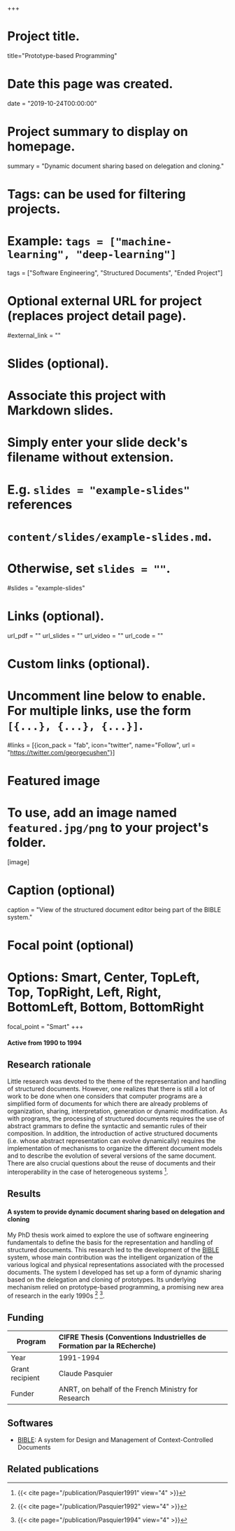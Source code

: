 +++
# Project title.
title="Prototype-based Programming"

# Date this page was created.
date = "2019-10-24T00:00:00"

# Project summary to display on homepage.
summary = "Dynamic document sharing based on delegation and cloning."

# Tags: can be used for filtering projects.
# Example: `tags = ["machine-learning", "deep-learning"]`
tags = ["Software Engineering", "Structured Documents", "Ended Project"]

# Optional external URL for project (replaces project detail page).
#external_link = ""

# Slides (optional).
#   Associate this project with Markdown slides.
#   Simply enter your slide deck's filename without extension.
#   E.g. `slides = "example-slides"` references 
#   `content/slides/example-slides.md`.
#   Otherwise, set `slides = ""`.
#slides = "example-slides"

# Links (optional).
url_pdf = ""
url_slides = ""
url_video = ""
url_code = ""

# Custom links (optional).
#   Uncomment line below to enable. For multiple links, use the form `[{...}, {...}, {...}]`.
#links = [{icon_pack = "fab", icon="twitter", name="Follow", url = "https://twitter.com/georgecushen"}]

# Featured image
# To use, add an image named `featured.jpg/png` to your project's folder. 
[image]
  # Caption (optional)
  caption = "View of the structured document editor being part of the BIBLE system."
  
  # Focal point (optional)
  # Options: Smart, Center, TopLeft, Top, TopRight, Left, Right, BottomLeft, Bottom, BottomRight
  focal_point = "Smart"
+++

#### Active from 1990 to 1994

## Research rationale
Little research was devoted to the theme of the representation and handling of structured documents.
However, one realizes that there is still a lot of work to be done when one considers that computer programs are a simplified form of documents for which there are already problems of organization, sharing, interpretation, generation or dynamic modification.
As with programs, the processing of structured documents requires the use of abstract grammars to define the syntactic and semantic rules of their composition.
In addition, the introduction of active structured documents (i.e. whose abstract representation can evolve dynamically) requires the implementation of mechanisms to organize the different document models and to describe the evolution of several versions of the same document.
There are also crucial questions about the reuse of documents and their interoperability in the case of heterogeneous systems [^Pasquier1991].

## Results

#### A system to provide dynamic document sharing based on delegation and cloning

My PhD thesis work aimed to explore the use of software engineering fundamentals to define the basis for the representation and handling of structured documents.
This research led to the development of the [BIBLE](/software/bible) system, whose main contribution was the intelligent organization of the various logical and physical representations associated with the processed documents.
The system I developed has set up a form of dynamic sharing based on the delegation and cloning of prototypes.
Its underlying mechanism relied on prototype-based programming, a promising new area of research in the early 1990s  [^Pasquier1992] [^Pasquier1994].

## Funding

| Program             | CIFRE Thesis (Conventions Industrielles de Formation par la REcherche)  |
| ------------------- |:----------------------------------------------------------------------- |
| Year                | 1991-1994                                                               |
| Grant recipient     | Claude Pasquier                                                         |
| Funder              | ANRT, on behalf of the French Ministry for Research                     |

## Softwares
* [BIBLE](/software/bible): A system for Design and Management of Context-Controlled Documents

## Related publications
[^Pasquier1991]: {{< cite page="/publication/Pasquier1991" view="4" >}}
[^Pasquier1992]: {{< cite page="/publication/Pasquier1992" view="4" >}}
[^Pasquier1994]: {{< cite page="/publication/Pasquier1994" view="4" >}}

